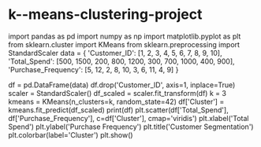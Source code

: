 # k--means-clustering-project
import pandas as pd
import numpy as np
import matplotlib.pyplot as plt
from sklearn.cluster import KMeans
from sklearn.preprocessing import StandardScaler
data = {
    'Customer_ID': [1, 2, 3, 4, 5, 6, 7, 8, 9, 10],
    'Total_Spend': [500, 1500, 200, 800, 1200, 300, 700, 1000, 400, 900],
    'Purchase_Frequency': [5, 12, 2, 8, 10, 3, 6, 11, 4, 9]
}

df = pd.DataFrame(data)
df.drop('Customer_ID', axis=1, inplace=True)  
scaler = StandardScaler()
df_scaled = scaler.fit_transform(df)
k = 3  
kmeans = KMeans(n_clusters=k, random_state=42)
df['Cluster'] = kmeans.fit_predict(df_scaled)
print(df)
plt.scatter(df['Total_Spend'], df['Purchase_Frequency'], c=df['Cluster'], cmap='viridis')
plt.xlabel('Total Spend')
plt.ylabel('Purchase Frequency')
plt.title('Customer Segmentation')
plt.colorbar(label='Cluster')
plt.show()
